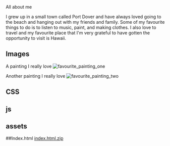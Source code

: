 <snippet>
  <content><![CDATA[
# ${1: coding_is_super_fun}

## All about me


I grew up in a small town called Port Dover and have always loved going to the beach and hanging out with my friends and family. Some of my favourite things to do is to listen to music, paint, and making clothes. I also love to travel and my favourite place that I'm very grateful to have gotten the opportunity to visit is Hawaii.

## Images

A painting I really love
![favourite_painting_one](https://user-images.githubusercontent.com/113364494/194172306-f9526eed-6c4b-4999-8bfd-0808bbe1b29a.jpeg)

Another painting I really love
![favourite_painting_two](https://user-images.githubusercontent.com/115118969/194174777-a8e9a092-8822-48d2-84e9-b61aa65dd168.jpeg)

## CSS

## js

## assets

##Index.html
[index.html.zip](https://github.com/jasminechicoine/chicoine_j_HW1/files/9719498/index.html.zip)

